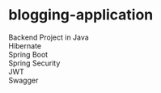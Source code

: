 # blogging-application
Backend Project in Java  
Hibernate  
Spring Boot  
Spring Security  
JWT  
Swagger  

